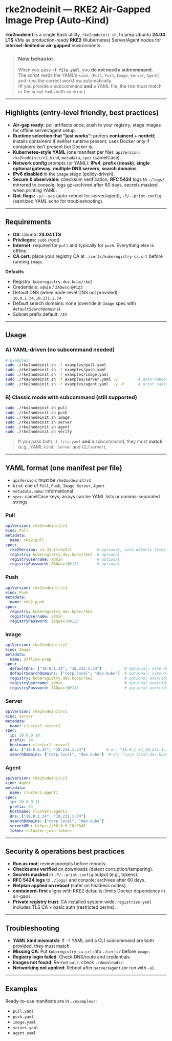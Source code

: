 # rke2nodeinit — RKE2 Air-Gapped Image Prep (Auto-Kind)

**rke2nodeinit** is a single Bash utility, `rke2nodeinit.sh`, to prep Ubuntu **24.04 LTS** VMs as production-ready **RKE2** (Kubernetes) Server/Agent nodes for **internet-limited or air-gapped** environments.

> ### New behavior
> When you pass **`-f file.yaml`**, you **do not need a subcommand**.  
> The script reads the YAML’s `kind:` (`Pull`, `Push`, `Image`, `Server`, `Agent`) and runs the correct workflow automatically.  
> (If you provide a subcommand **and** a YAML file, the two must match or the script exits with an error.)

---

## Highlights (entry-level friendly, best practices)

- **Air-gap ready:** pull artifacts once, push to your registry, stage images for offline server/agent setup.
- **Runtime selection that “just works”:** prefers **containerd + nerdctl**; installs containerd if neither runtime present; uses Docker only if containerd isn’t present but Docker is.
- **Kubernetes-style YAML** (one manifest per file): `apiVersion: rke2nodeinit/v1`, `kind`, `metadata`, `spec` (camelCase).
- **Network config** prompts (or YAML): **IPv4**, **prefix (/mask)**, **single optional gateway**, **multiple DNS servers**, **search domains**.
- **IPv6 disabled** in the `image` stage (policy-driven).
- **Secure & observable:** checksum verification, **RFC 5424** logs to `./logs/` mirrored to console, logs gz-archived after 60 days, secrets masked when printing YAML.
- **QoL flags:** `-y/--yes` (auto-reboot for server/agent), `-P/--print-config` (sanitized YAML echo for troubleshooting).

---

## Requirements

- **OS:** Ubuntu **24.04 LTS**
- **Privileges:** `sudo` (root)
- **Internet:** required for `pull` and typically for `push`. Everything else is offline.
- **CA cert:** place your registry CA at `./certs/kuberegistry-ca.crt` before running `image`.

**Defaults**
- Registry: `kuberegistry.dev.kube/rke2`
- Credentials: `admin` / `ZAQwsx!@#123`
- Default DNS (when node-level DNS not provided): `10.0.1.34,10.231.1.34`
- Default search domains: none (override in `Image` spec with `defaultSearchDomains`)
- Subnet prefix default: `/24`

---

## Usage

### A) YAML-driven (no subcommand needed)
```bash
# Examples:
sudo ./rke2nodeinit.sh -f examples/pull.yaml
sudo ./rke2nodeinit.sh -f examples/push.yaml
sudo ./rke2nodeinit.sh -f examples/image.yaml
sudo ./rke2nodeinit.sh -f examples/server.yaml -y         # auto-reboot
sudo ./rke2nodeinit.sh -f examples/agent.yaml  -y -P      # print sanitized YAML then auto-reboot
```

### B) Classic mode with subcommand (still supported)
```bash
sudo ./rke2nodeinit.sh pull
sudo ./rke2nodeinit.sh push
sudo ./rke2nodeinit.sh image
sudo ./rke2nodeinit.sh server
sudo ./rke2nodeinit.sh agent
sudo ./rke2nodeinit.sh verify
```
> If you pass both `-f file.yaml` **and** a subcommand, they must **match** (e.g., YAML `kind: Server` and CLI `server`).

---

## YAML format (one manifest per file)

- `apiVersion`: must be `rke2nodeinit/v1`
- `kind`: one of `Pull`, `Push`, `Image`, `Server`, `Agent`
- `metadata.name`: informational
- `spec`: camelCase keys; arrays can be YAML lists or comma-separated strings

### Pull
```yaml
apiVersion: rke2nodeinit/v1
kind: Pull
metadata:
  name: rke2-pull
spec:
  rke2Version: v1.33.1+rke2r1           # optional; auto-detects latest if omitted
  registry: kuberegistry.dev.kube/rke2  # optional
  registryUsername: admin               # optional
  registryPassword: ZAQwsx!@#123        # optional
```

### Push
```yaml
apiVersion: rke2nodeinit/v1
kind: Push
metadata:
  name: rke2-push
spec:
  registry: kuberegistry.dev.kube/rke2
  registryUsername: admin
  registryPassword: ZAQwsx!@#123
```

### Image
```yaml
apiVersion: rke2nodeinit/v1
kind: Image
metadata:
  name: offline-prep
spec:
  defaultDns: ["10.0.1.34", "10.231.1.34"]          # optional; site default for nodes
  defaultSearchDomains: ["corp.local", "dev.kube"]  # optional; site default for nodes
  registry: kuberegistry.dev.kube/rke2              # optional override
  registryUsername: admin                           # optional override
  registryPassword: ZAQwsx!@#123                    # optional override
```

### Server
```yaml
apiVersion: rke2nodeinit/v1
kind: Server
metadata:
  name: cluster1-server1
spec:
  ip: 10.0.0.10
  prefix: 24
  hostname: cluster1-server1
  dns: ["10.0.1.34", "10.231.1.34"]         # or: "10.0.1.34,10.231.1.34"
  searchDomains: ["corp.local", "dev.kube"]  # or: "corp.local,dev.kube"
```

### Agent
```yaml
apiVersion: rke2nodeinit/v1
kind: Agent
metadata:
  name: cluster1-agent1
spec:
  ip: 10.0.0.11
  prefix: 24
  hostname: cluster1-agent1
  dns: ["10.0.1.34", "10.231.1.34"]
  searchDomains: ["corp.local", "dev.kube"]
  serverURL: https://10.0.0.10:9345
  token: <cluster-join-token>
```

---

## Security & operations best practices

- **Run as root**; review prompts before reboots.
- **Checksums verified** on downloads (detect corruption/tampering).
- **Secrets masked** in `-P/--print-config` output (e.g., tokens).
- **RFC 5424 logs** to `./logs/` and console; archives after 60 days.
- **Netplan applied on reboot** (safer on headless nodes).
- **containerd-first** aligns with RKE2 defaults; limits Docker dependency in air-gaps.
- **Private registry trust**: CA installed system-wide; `registries.yaml` includes TLS CA + basic auth (restricted perms).

---

## Troubleshooting

- **YAML kind mismatch**: If `-f` YAML and a CLI subcommand are both provided, they must match.
- **Missing CA**: Put `kuberegistry-ca.crt` into `./certs/` before `image`.
- **Registry login failed**: Check DNS/route and credentials.
- **Images not found**: Re-run `pull`; check `./downloads/`.
- **Networking not applied**: Reboot after `server`/`agent` (or run with `-y`).

---

## Examples

Ready-to-use manifests are in `./examples/`:
- `pull.yaml`
- `push.yaml`
- `image.yaml`
- `server.yaml`
- `agent.yaml`
